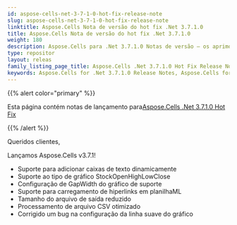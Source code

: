 ```yaml
---
id: aspose-cells-net-3-7-1-0-hot-fix-release-note
slug: aspose-cells-net-3-7-1-0-hot-fix-release-note
linktitle: Aspose.Cells Nota de versão do hot fix .Net 3.7.1.0
title: Aspose.Cells Nota de versão do hot fix .Net 3.7.1.0
weight: 180
description: Aspose.Cells para .Net 3.7.1.0 Notas de versão – os aprimoramentos mais recentes, novos recursos e correções
type: repositor
layout: releas
family_listing_page_title: Aspose.Cells .Net 3.7.1.0 Hot Fix Release Note
keywords: Aspose.Cells for .Net 3.7.1.0 Release Notes, Aspose.Cells for .Net 3.7.1.0 updates and fixe
---
```

{{% alert color="primary" %}} 

 Esta página contém notas de lançamento para[Aspose.Cells .Net 3.7.1.0 Hot Fix](https://releases.aspose.com/cells/net/new-releases/aspose.cells-.net-3.7.1.0-hot-fix/)

{{% /alert %}} 

 Queridos clientes,

 Lançamos Aspose.Cells v3.7.1!

- Suporte para adicionar caixas de texto dinamicamente
- Suporte ao tipo de gráfico StockOpenHighLowClose
- Configuração de GapWidth do gráfico de suporte
- Suporte para carregamento de hiperlinks em planilhaML
- Tamanho do arquivo de saída reduzido
- Processamento de arquivo CSV otimizado
- Corrigido um bug na configuração da linha suave do gráfico


